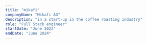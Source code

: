 ```yaml
---
title: "mikafi"
companyName: "Mikafi AG"
description: "in a start-up in the coffee roasting industry"
role: "Full Stack engineer"
startDate: "June 2023"
endDate: "June 2024"
---
```


